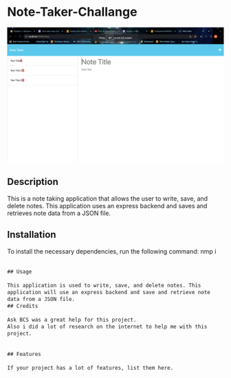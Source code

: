 # Note-Taker-Challange
![Alt text](Assets/Screen%20Shot%202023-02-13%20at%2010.18.05%20PM.png)

## Description
This is a note taking application that allows the user to write, save, and delete notes. This application uses an express backend and saves and retrieves note data from a JSON file.

## Installation

To install the necessary dependencies, run the following command:
nmp i 
```

## Usage

This application is used to write, save, and delete notes. This application will use an express backend and save and retrieve note data from a JSON file.
## Credits

Ask BCS was a great help for this project.
Also i did a lot of research on the internet to help me with this project.


## Features

If your project has a lot of features, list them here.
